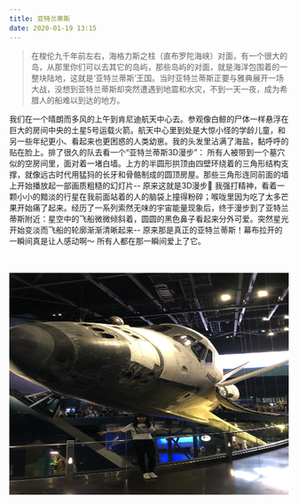 ```yaml
---
title: 亚特兰蒂斯
date: 2020-01-19 13:15
---
```


> 在梭伦九千年前左右，海格力斯之柱（直布罗陀海峡）对面，有一个很大的岛，从那里你们可以去其它的岛屿，那些岛屿的对面，就是海洋包围着的一整块陆地，这就是‘亚特兰蒂斯’王国。当时亚特兰蒂斯正要与雅典展开一场大战，没想到亚特兰蒂斯却突然遭遇到地震和水灾，不到一天一夜，成为希腊人的船难以到达的地方。

我们在一个晴朗而多风的上午到肯尼迪航天中心去。参观像白鲸的尸体一样悬浮在巨大的房间中央的土星5号运载火箭。航天中心里到处是大惊小怪的学龄儿童，和另一些年纪更小、看起来也更困惑的人类幼崽。我的头发里沾满了海盐，黏呼呼的贴在脸上。排了很久的队去看一个“亚特兰蒂斯3D漫步”： 所有人被带到一个墓穴似的空房间里，面对着一堵白墙。上方的半圆形拱顶由四壁环绕着的三角形结构支撑，就像远古时代用猛犸的长牙和骨骼制成的圆顶房屋。那些三角形连同前面的墙上开始播放起一部画质粗糙的幻灯片-- 原来这就是3D漫步🤨 我强打精神，看着一颗小小的黯淡的行星在我前面站着的人的脑袋上撞得粉碎；喉咙里因为吃了太多芒果开始痛了起来。经历了一系列索然无味的宇宙能量现象后，终于漫步到了亚特兰蒂斯附近：星空中的飞船微微倾斜着，圆圆的黑色鼻子看起来分外可爱。突然星光开始变淡而飞船的轮廓渐渐清晰起来-- 原来那是真正的亚特兰蒂斯！幕布拉开的一瞬间真是让人感动啊～ 所有人都在那一瞬间爱上了它。

<br>
<br>

<img style="width:534px;height:400px;" src="/assets/static/atlantis.png">

<br>
